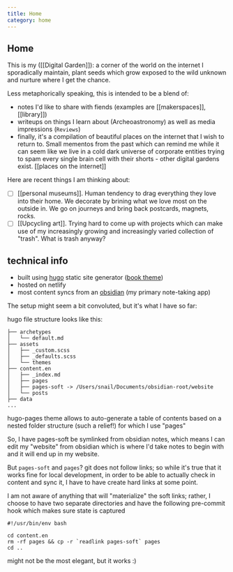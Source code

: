 ```yaml
---
title: Home
category: home
---
```

## Home 

This is my ([[Digital Garden]]): a corner of the world on the internet I sporadically maintain, plant seeds which grow exposed to the wild unknown and nurture where I get the chance.

Less metaphorically speaking, this is intended to be a blend of:
* notes I'd like to share with fiends (examples are [[makerspaces]], [[library]])
* writeups on things I learn about (Archeoastronomy) as well as media impressions (`Reviews`)
* finally, it's a compilation of beautiful places on the internet that I wish to return to. Small mementos from the past which can remind me while it can seem like we live in a cold dark universe of corporate entities trying to spam every single brain cell with their shorts - other digital gardens exist. [[places on the internet]]

Here are recent things I am thinking about:

- [ ] [[personal museums]]. Human tendency to drag everything they love into their home. We decorate by brining what we love most on the outside in. We go on journeys and bring back postcards, magnets, rocks.
- [ ] [[Upcycling art]]. Trying hard to come up with projects which can make use of my increasingly growing and increasingly varied collection of "trash". What is trash anyway?

## technical info
* built using [hugo](https://gohugo.io/) static site generator ([book theme](https://themes.gohugo.io/themes/hugo-book/))
* hosted on netlify
* most content syncs from an [obsidian](https://obsidian.md/) (my primary note-taking app) 

The setup might seem a bit convoluted, but it's what I have so far:

hugo file structure looks like this:
```
├── archetypes
│   └── default.md
├── assets
│   ├── _custom.scss
│   ├── _defaults.scss
│   └── themes
├── content.en
│   ├── _index.md
│   ├── pages
│   ├── pages-soft -> /Users/snail/Documents/obsidian-root/website
│   └── posts
├── data
...

```

hugo-pages theme allows to auto-generate a table of contents based on a nested folder structure (such a relief!) for which I use "pages"

So, I have pages-soft be symlinked from obsidian notes, which means I can edit my "website" from obsidian which is where I'd take notes to begin with and it will end up in my website.

But `pages-soft` and `pages`?
git does not follow links; so while it's true that it works fine for local development, in order to be able to actually check in content and sync it, I have to have create hard links at some point.

I am not aware of anything that will "materialize" the soft links; rather, I choose to have two separate directories and have the following pre-commit hook which makes sure state is captured

```
#!/usr/bin/env bash

cd content.en
rm -rf pages && cp -r `readlink pages-soft` pages
cd ..
```

might not be the most elegant, but it works :)